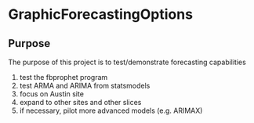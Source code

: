 # GraphicForecastingOptions

## Purpose
The purpose of this project is to test/demonstrate forecasting capabilities

1. test the fbprophet program
2. test ARMA and ARIMA from statsmodels
3. focus on Austin site
4. expand to other sites and other slices
5. if necessary, pilot more advanced models (e.g. ARIMAX)